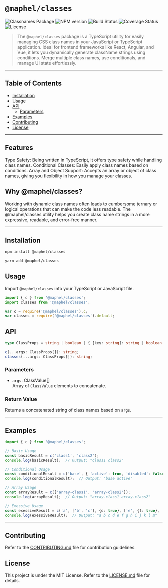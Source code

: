 # `@maphel/classes`

![Classnames Package](https://img.shields.io/badge/@maphel-classes-8A2BE2)
![NPM version](https://img.shields.io/npm/v/@maphel/classes.svg)
![Build Status](https://img.shields.io/github/actions/workflow/status/maphel/classes/build.yml)
![Coverage Status](https://img.shields.io/coverallsCoverage/github/maphel/classes)
![License](https://img.shields.io/github/license/maphel/classes)


> The `@maphel/classes` package is a TypeScript utility for easily managing CSS class names in your JavaScript or TypeScript application. Ideal for frontend frameworks like React, Angular, and Vue, it lets you dynamically generate className strings using conditions. Merge multiple class names, use conditionals, and manage UI state effortlessly.

---

## Table of Contents
- [Installation](#Installation)
- [Usage](#Usage)
- [API](#API)
  - [Parameters](#Parameters)
- [Examples](#Examples)
- [Contributing](#Contributing)
- [License](#License)


---

## Features
Type Safety: Being written in TypeScript, it offers type safety while handling class names.
Conditional Classes: Easily apply class names based on conditions.
Array and Object Support: Accepts an array or object of class names, giving you flexibility in how you manage your classes.

## Why @maphel/classes?
Working with dynamic class names often leads to cumbersome ternary or logical operations that can make the code less readable. The @maphel/classes utility helps you create class name strings in a more expressive, readable, and error-free manner.

---

## Installation
```bash
npm install @maphel/classes

yarn add @maphel/classes
```

## Usage
Import `@maphel/classes` into your TypeScript or JavaScript file.
```typescript
import { c } from '@maphel/classes';
import classes from '@maphel/classes';

var c = require('@maphel/classes').c;
var classes = require('@maphel/classes').default;
```

## API
```typescript
type ClassProps = string | boolean | { [key: string]: string | boolean } | ClassProps[];

c(...args: ClassProps[]): string;
classes(...args: ClassProps[]): string;
```

### Parameters
- `args`: ClassValue[]  
  Array of `ClassValue` elements to concatenate.

### Return Value
Returns a concatenated string of class names based on `args`.

---

## Examples
```typescript
import { c } from '@maphel/classes';

// Basic Usage
const basicResult = c('class1', 'class2');
console.log(basicResult);  // Output: "class1 class2"

// Conditional Usage
const conditionalResult = c('base', { 'active': true, 'disabled': false });
console.log(conditionalResult);  // Output: "base active"

// Array Usage
const arrayResult = c(['array-class1', 'array-class2']);
console.log(arrayResult);  // Output: "array-class1 array-class2"

// Exessive Usage
const exessiveResult = c('a', ['b', 'c'], {d: true}, ['e', {f: true}, ' g', 'h '], [' i ', [{' j': true}]], ' k', 'l ', ' m ');
console.log(exessiveResult);  // Output: "a b c d e f g h i j k l m"
```
---
## Contributing
Refer to the [CONTRIBUTING.md](./CONTRIBUTING.md) file for contribution guidelines.

## License
This project is under the MIT License. Refer to the [LICENSE.md](./LICENSE.md) file for details.
